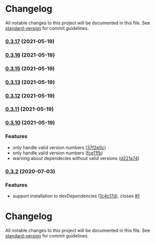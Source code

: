 # Changelog

All notable changes to this project will be documented in this file. See [standard-version](https://github.com/conventional-changelog/standard-version) for commit guidelines.

### [0.3.17](https://github.com/alxlchnr/transitive-peerdeps/compare/v0.3.16...v0.3.17) (2021-05-19)

### [0.3.16](https://github.com/alxlchnr/transitive-peerdeps/compare/v0.3.15...v0.3.16) (2021-05-19)

### [0.3.15](https://github.com/alxlchnr/transitive-peerdeps/compare/v0.3.13...v0.3.15) (2021-05-19)

### [0.3.13](https://github.com/alxlchnr/transitive-peerdeps/compare/v0.3.12...v0.3.13) (2021-05-19)

### [0.3.12](https://github.com/alxlchnr/transitive-peerdeps/compare/v0.3.11...v0.3.12) (2021-05-19)

### [0.3.11](https://github.com/alxlchnr/transitive-peerdeps/compare/v0.3.10...v0.3.11) (2021-05-19)

### [0.3.10](https://github.com/alxlchnr/transitive-peerdeps/compare/v0.3.3...v0.3.10) (2021-05-19)


### Features

* only handle valid version numbers ([37f2e0c](https://github.com/alxlchnr/transitive-peerdeps/commit/37f2e0c73ef98ced39ecf5af0e9a0ac929e157bf))
* only handle valid version numbers ([fce11fb](https://github.com/alxlchnr/transitive-peerdeps/commit/fce11fb720afaa17b43d2521f58ea4b892e72970))
* warning about dependecies without valid versions ([d221a74](https://github.com/alxlchnr/transitive-peerdeps/commit/d221a74e092845c6c2eb092ab387bf43edc318ee))

### [0.3.2](https://github.com/alxlchnr/transitive-peerdeps/compare/v0.3.1...v0.3.2) (2020-07-03)


### Features

* support installation to devDependencies ([1c4c17d](https://github.com/alxlchnr/transitive-peerdeps/commit/1c4c17db5a623a51f4c6ccfcba01d609fa8c1722)), closes [#1](https://github.com/alxlchnr/transitive-peerdeps/issues/1)

# Changelog

All notable changes to this project will be documented in this file. See [standard-version](https://github.com/conventional-changelog/standard-version) for commit guidelines.
